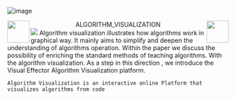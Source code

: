 ![image](https://github.com/godkingjay/godkingjay/blob/master/assets/borderseparator.gif)
<div align="center">
  <img src="https://github.com/godkingjay/godkingjay/blob/master/assets/animated-flame-01.gif" height="50px" align="left"/>
 ALGORITHM_VISUALIZATION
  <img src="https://github.com/godkingjay/godkingjay/blob/master/assets/animated-flame-01.gif" height="50px" align="right"/>
</div>

    
<img src="https://github.com/godkingjay/godkingjay/blob/master/assets/borderseparator.gif"/>
	Algorithm visualization illustrates how algorithms work in graphical way.  It mainly aims to simplify  and deepen the understanding of algorithms operation.
	Within the paper we discuss  the possibility of enriching the standard methods of teaching algorithms. With the algorithm visualization. As a step in this 		direction , we introduce the Visual Effector Algorithm Visualization platform. 

	Algorithm Visualization is an interactive online Platform that visualizes algorithms from code 
